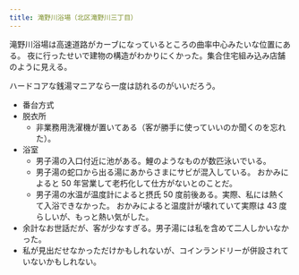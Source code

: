 ```yaml
---
title: 滝野川浴場（北区滝野川三丁目）
---
```


滝野川浴場は高速道路がカーブになっているところの曲率中心みたいな位置にある。
夜に行ったせいで建物の構造がわかりにくかった。集合住宅組み込み店舗のように見える。

ハードコアな銭湯マニアなら一度は訪れるのがいいだろう。

* 番台方式
* 脱衣所
  * 非業務用洗濯機が置いてある（客が勝手に使っていいのか聞くのを忘れた）。
* 浴室
  * 男子湯の入口付近に池がある。鯉のようなものが数匹泳いでいる。
  * 男子湯の蛇口から出る湯にあからさまにサビが混入している。
    おかみによると 50 年営業して老朽化して仕方がないとのことだ。
  * 男子湯の水温が温度計によると摂氏 50 度前後ある。実際、私には熱くて入浴できなかった。
    おかみによると温度計が壊れていて実際は 43 度らしいが、もっと熱い気がした。
* 余計なお世話だが、客が少なすぎる。男子湯には私を含めて二人しかいなかった。
* 私が見出だせなかっただけかもしれないが、コインランドリーが併設されていないかもしれない。
